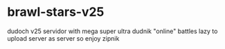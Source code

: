 # brawl-stars-v25
dudoch v25 servidor with mega super ultra dudnik "online" battles
lazy to upload server as server so enjoy zipnik
